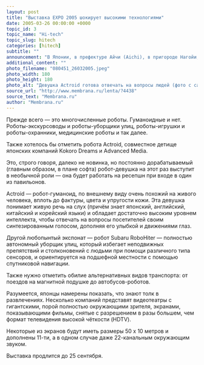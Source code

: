```yaml
---
layout: post
title: "Выставка EXPO 2005 шокирует высокими технологиями"
date: 2005-03-26 00:00:00 +0000
topic_id: 3
topic_name: "Hi-tech"
topic_slug: hitech
categories: [hitech]
subtitle: ""
announcement: "В Японии, в префектуре Айчи (Aichi), в пригороде Нагойи, открылась всемирная выставка EXPO 2005, на которой свои экспозиции представила 121 страна. Но, очевидно, именно от хозяев посетители ожидают самые интересные новинки техники."
additional_content: ""
photo_filename: "080451_26032005.jpeg"
photo_width: 180
photo_height: 180
photo_alt: "Девушка Actroid готова отвечать на вопросы людей (фото с сайта i4u.com)"
source_url: "http://www.membrana.ru/lenta/?4438"
source_text: "Membrana.ru"
author: "Membrana.ru"
---
```

Прежде всего — это многочисленные роботы. Гуманоидные и нет. Роботы-экскурсоводы и роботы-уборщики улиц, роботы-игрушки и роботы-охранники, медицинские роботы и так далее.

Также хотелось бы отметить робота Actroid, совместное детище японских компаний Kokoro Dreams и Advanced Media.

Это, строго говоря, далеко не новинка, но постоянно дорабатываемый (главным образом, в плане софта) робот-девушка на этот раз выступит в необычной роли — она будет работать на ресепшн при входе в один из павильонов.

Actroid — робот-гуманоид, по внешнему виду очень похожий на живого человека, вплоть до фактуры, цвета и упругости кожи. Эта девушка понимает живую речь на слух (причём знает японский, английский, китайский и корейский языки) и обладает достаточно высоким уровнем интеллекта, чтобы отвечать на вопросы посетителей своим синтезированным голосом, дополняя его улыбкой и движениями глаз.

Другой любопынтый экспонат — робот Subaru RoboHiter — полностью автономный уборщик улиц, который избегает неподвижных препятствий и столконовений с людьми при помощи различного типа сенсоров, и ориентируется на подшефной местности с помощью спутниковой навигации.

Также нужно отметить обилие альтернативных видов транспорта: от поездов на магнитной подушке до автобусов-роботов.

Разумеется, японцы намерены показать, что знают толк в развлечениях. Несколько компаний представят видеотеатры с гигантскими, порой полностью окружающими зрителя, экранами, показывающими фильмы, снятые с разрешением в разы большем, чем формат телевидения высокой чёткости (HDTV).

Некоторые из экранов будут иметь размеры 50 х 10 метров и дополнены 11-ти, а в одном случае даже 22-канальным окружающим звуком.

Выставка продлится до 25 сентября.
